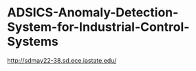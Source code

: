 # ADSICS-Anomaly-Detection-System-for-Industrial-Control-Systems
http://sdmay22-38.sd.ece.iastate.edu/

